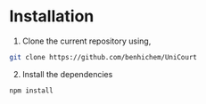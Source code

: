 # Installation
1. Clone the current repository using,
```bash
git clone https://github.com/benhichem/UniCourt
```
2. Install the dependencies
```bash
npm install
```